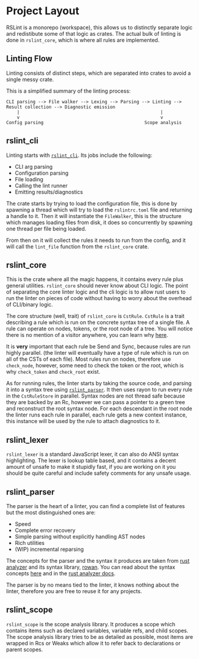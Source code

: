 # Project Layout

RSLint is a monorepo (workspace), this allows us to distinctly separate logic and redistibute some of that logic as crates.
The actual bulk of linting is done in `rslint_core`, which is where all rules are implemented.

## Linting Flow

Linting consists of distinct steps, which are separated into crates to avoid a single messy crate.

This is a simplified summary of the linting process:

```
CLI parsing --> File walker --> Lexing --> Parsing --> Linting --> Result collection --> Diagnostic emission
    |                                                     |
    v                                                     v
Config parsing                                      Scope analysis
```

## rslint_cli

Linting starts with [`rslint_cli`](https://github.com/RDambrosio016/RSLint/tree/master/crates/rslint_cli). Its jobs include the following:

- CLI arg parsing
- Configuration parsing
- File loading
- Calling the lint runner
- Emitting results/diagnostics

The crate starts by trying to load the configuration file, this is done by spawning a thread which will try to load
the `rslintrc.toml` file and returning a handle to it. Then it will instantiate the `FileWalker`, this is the structure
which manages loading files from disk, it does so concurrently by spawning one thread per file being loaded.

From then on it will collect the rules it needs to run from the config, and it will call the `lint_file` function from the `rslint_core` crate.

## rslint_core

This is the crate where all the magic happens, it contains every rule plus general utilities. `rslint_core` should never know about CLI logic.
The point of separating the core linter logic and the cli logic is to allow rust users to run the linter on pieces of code without having to worry
about the overhead of CLI/binary logic.

The core structure (well, trait) of `rslint_core` is `CstRule`. `CstRule` is a trait describing a rule which is run on the concrete syntax tree of a single
file. A rule can operate on nodes, tokens, or the root node of a tree. You will notice there is no mention of a visitor anywhere, you can learn why [here](./syntax.md).

It is **very** important that each rule be Send and Sync, because rules are run highly parallel. (the linter will eventually have a type of rule which is run on all of the CSTs of each file). Most rules run on nodes, therefore use `check_node`, however, some need to check the token or the root, which is why `check_token` and `check_root` exist.

As for running rules, the linter starts by taking the source code, and parsing it into a syntax tree using [`rslint_parser`](https://github.com/RDambrosio016/RSLint/tree/master/crates/rslint_parser). It then uses rayon to run every rule in the `CstRuleStore` in parallel. Syntax nodes are not thread safe because they are backed by an Rc, however we can pass a pointer to a green tree and reconstruct the root syntax node. For each descendant in the root node the linter runs each rule in parallel, each rule gets a new context instance, this instance will be used by the rule to attach diagnostics to it.

## rslint_lexer

`rslint_lexer` is a standard JavaScript lexer, it can also do ANSI syntax highlighting. The lexer is lookup table based, and it contains a decent amount of unsafe to make it stupidly fast, if you are working on it you should be quite careful and include safety comments for any unsafe usage.

## rslint_parser

The parser is the heart of a linter, you can find a complete list of features but the most distinguished ones are:

- Speed
- Complete error recovery
- Simple parsing without explicitly handling AST nodes
- Rich utilities
- (WIP) incremental reparsing

The concepts for the parser and the syntax it produces are taken from [rust analyzer](https://github.com/rust-analyzer/rust-analyzer) and its syntax library, [rowan](https://docs.rs/rowan/0.10.0/rowan/index.html). You can read about the syntax concepts [here](./syntax.md) and in the [rust analyzer docs](https://github.com/rust-analyzer/rust-analyzer/blob/master/docs/dev/syntax.md).

The parser is by no means tied to the linter, it knows nothing about the linter, therefore you are free to reuse it for any projects.

## rslint_scope

`rslint_scope` is the scope analysis library. It produces a scope which contains items such as declared variables, variable refs, and child scopes. The scope analysis library tries to be as detailed as possible, most items are wrapped in Rcs or Weaks which allow it to refer back to declarations or parent scopes.
